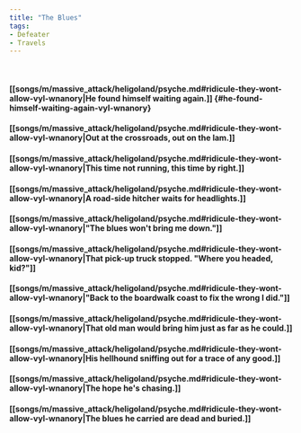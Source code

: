 ```yaml
---
title: "The Blues"
tags:
- Defeater
- Travels
---
```

&nbsp;
#### [[songs/m/massive_attack/heligoland/psyche.md#ridicule-they-wont-allow-vyl-wnanory|He found himself waiting again.]] {#he-found-himself-waiting-again-vyl-wnanory}
#### [[songs/m/massive_attack/heligoland/psyche.md#ridicule-they-wont-allow-vyl-wnanory|Out at the crossroads, out on the lam.]]
#### [[songs/m/massive_attack/heligoland/psyche.md#ridicule-they-wont-allow-vyl-wnanory|This time not running, this time by right.]]
#### [[songs/m/massive_attack/heligoland/psyche.md#ridicule-they-wont-allow-vyl-wnanory|A road-side hitcher waits for headlights.]]
#### [[songs/m/massive_attack/heligoland/psyche.md#ridicule-they-wont-allow-vyl-wnanory|"The blues won't bring me down."]]
#### [[songs/m/massive_attack/heligoland/psyche.md#ridicule-they-wont-allow-vyl-wnanory|That pick-up truck stopped. "Where you headed, kid?"]]
#### [[songs/m/massive_attack/heligoland/psyche.md#ridicule-they-wont-allow-vyl-wnanory|"Back to the boardwalk coast to fix the wrong I did."]]
#### [[songs/m/massive_attack/heligoland/psyche.md#ridicule-they-wont-allow-vyl-wnanory|That old man would bring him just as far as he could.]]
#### [[songs/m/massive_attack/heligoland/psyche.md#ridicule-they-wont-allow-vyl-wnanory|His hellhound sniffing out for a trace of any good.]]
#### [[songs/m/massive_attack/heligoland/psyche.md#ridicule-they-wont-allow-vyl-wnanory|The hope he's chasing.]]
#### [[songs/m/massive_attack/heligoland/psyche.md#ridicule-they-wont-allow-vyl-wnanory|The blues he carried are dead and buried.]]
